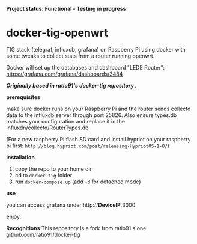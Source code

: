 **Project status: Functional - Testing in progress**


# docker-tig-openwrt
TIG stack (telegraf, influxdb, grafana) on Raspberry Pi using docker with some tweaks to collect stats from a router running openwrt.

Docker will set up the databases and dashboard "LEDE Router": https://grafana.com/grafana/dashboards/3484 

***Originally based in ratio91's docker-tig repository  .***

**prerequisites**

make sure docker runs on your Raspberry Pi and the router sends collectd data to the influxdb server through port 25826.
Also ensure types.db matches your configuration and replace it in the influxdn/collectd/RouterTypes.db

(For a new raspberry Pi flash SD card and install hypriot on your raspberry pi first: `http://blog.hypriot.com/post/releasing-HypriotOS-1-8/`)

**installation**

1. copy the repo to your home dir 
2. cd to `docker-tig` folder
2. run `docker-compose up` (add `-d` for detached mode)

**use**

you can access grafana under http://**DeviceIP**:3000
  
enjoy.


**Recognitions** 
This repository is a fork from ratio91's one github.com/ratio91/docker-tig
